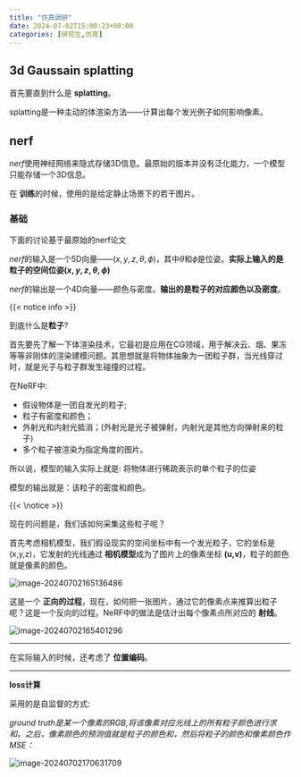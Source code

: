 ```yaml
---
title: "仿真调研"
date: 2024-07-02T15:00:23+08:00
categories: [研究生,仿真]
---
```


## 3d Gaussain splatting

首先要直到什么是 **splatting**。

splatting是一种主动的体渲染方法——计算出每个发光例子如何影响像素。

## nerf

*nerf*使用神经网络来隐式存储3D信息。最原始的版本并没有泛化能力，一个模型只能存储一个3D信息。

在 **训练**的时候，使用的是给定静止场景下的若干图片。

### 基础

下面的讨论基于最原始的nerf论文



*nerf*的输入是一个5D向量——$(x,y,z,\theta, \phi )$，其中$\theta$和$\phi$是位姿。**实际上输入的是粒子的空间位姿$(x,y,z,\theta, \phi )$**

*nerf*的输出是一个4D向量——颜色与密度。**输出的是粒子的对应颜色以及密度**。

{{< notice info >}}

到底什么是**粒子**?

首先要先了解一下体渲染技术，它最初是应用在CG领域，用于解决云、烟、果冻等等非刚体的渲染建模问题。其思想就是将物体抽象为一团粒子群，当光线穿过时，就是光子与粒子群发生碰撞的过程。

在NeRF中:

+ 假设物体是一团自发光的粒子;
+ 粒子有密度和颜色；
+ 外射光和内射光抵消；(外射光是光子被弹射，内射光是其他方向弹射来的粒子)
+ 多个粒子被渲染为指定角度的图片。

所以说，模型的输入实际上就是: 将物体进行稀疏表示的单个粒子的位姿

模型的输出就是：该粒子的密度和颜色。

{{< \notice >}}

现在的问题是，我们该如何采集这些粒子呢？

首先考虑相机模型，我们假设现实的空间坐标中有一个发光粒子，它的坐标是(x,y,z)，它发射的光线通过 **相机模型**成为了图片上的像素坐标 **(u,v)**，粒子的颜色就是像素的颜色。

![image-20240702165136486](https://obsdian-1304266993.cos.ap-chongqing.myqcloud.com/typora/image-20240702165136486.png)

这是一个 **正向的过程**，现在，如何把一张图片，通过它的像素点来推算出粒子呢？这是一个反向的过程。NeRF中的做法是估计出每个像素点所对应的 **射线**。

![image-20240702165401296](https://obsdian-1304266993.cos.ap-chongqing.myqcloud.com/typora/image-20240702165401296.png)

---

在实际输入的时候，还考虑了 **位置编码**。



----

**loss计算**

采用的是自监督的方式:

*ground truth是某一个像素的RGB,将该像素对应光线上的所有粒子颜色进行求和。之后，像素颜色的预测值就是粒子的颜色和，然后将粒子的颜色和像素颜色作MSE：*

![image-20240702170631709](https://obsdian-1304266993.cos.ap-chongqing.myqcloud.com/typora/image-20240702170631709.png)
